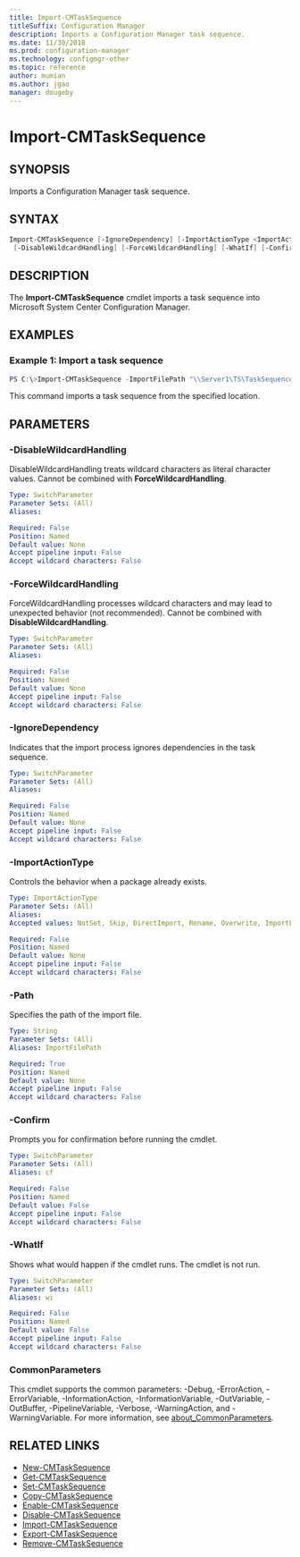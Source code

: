 ```yaml
---
title: Import-CMTaskSequence
titleSuffix: Configuration Manager
description: Imports a Configuration Manager task sequence.
ms.date: 11/30/2018
ms.prod: configuration-manager
ms.technology: configmgr-other
ms.topic: reference
author: mumian
ms.author: jgao
manager: dougeby
---
```


# Import-CMTaskSequence

## SYNOPSIS

Imports a Configuration Manager task sequence.

## SYNTAX

```powershell
Import-CMTaskSequence [-IgnoreDependency] [-ImportActionType <ImportActionType>] -Path <String>
 [-DisableWildcardHandling] [-ForceWildcardHandling] [-WhatIf] [-Confirm] [<CommonParameters>]
```

## DESCRIPTION

The **Import-CMTaskSequence** cmdlet imports a task sequence into Microsoft System Center Configuration Manager.

## EXAMPLES

### Example 1: Import a task sequence

```powershell
PS C:\>Import-CMTaskSequence -ImportFilePath "\\Server1\TS\TaskSequence.zip"
```

This command imports a task sequence from the specified location.

## PARAMETERS

### -DisableWildcardHandling

DisableWildcardHandling treats wildcard characters as literal character values. Cannot be combined with **ForceWildcardHandling**.

```yaml
Type: SwitchParameter
Parameter Sets: (All)
Aliases: 

Required: False
Position: Named
Default value: None
Accept pipeline input: False
Accept wildcard characters: False
```

### -ForceWildcardHandling

ForceWildcardHandling processes wildcard characters and may lead to unexpected behavior (not recommended). Cannot be combined with **DisableWildcardHandling**.

```yaml
Type: SwitchParameter
Parameter Sets: (All)
Aliases: 

Required: False
Position: Named
Default value: None
Accept pipeline input: False
Accept wildcard characters: False
```

### -IgnoreDependency

Indicates that the import process ignores dependencies in the task sequence.

```yaml
Type: SwitchParameter
Parameter Sets: (All)
Aliases: 

Required: False
Position: Named
Default value: None
Accept pipeline input: False
Accept wildcard characters: False
```

### -ImportActionType

Controls the behavior when a package already exists.

```yaml
Type: ImportActionType
Parameter Sets: (All)
Aliases: 
Accepted values: NotSet, Skip, DirectImport, Rename, Overwrite, ImportFail, IgnoreDependencyFailure, AppendDriverCategories, OverwriteIgnoreDependencyFailure

Required: False
Position: Named
Default value: None
Accept pipeline input: False
Accept wildcard characters: False
```

### -Path

Specifies the path of the import file.

```yaml
Type: String
Parameter Sets: (All)
Aliases: ImportFilePath

Required: True
Position: Named
Default value: None
Accept pipeline input: False
Accept wildcard characters: False
```

### -Confirm

Prompts you for confirmation before running the cmdlet.

```yaml
Type: SwitchParameter
Parameter Sets: (All)
Aliases: cf

Required: False
Position: Named
Default value: False
Accept pipeline input: False
Accept wildcard characters: False
```

### -WhatIf

Shows what would happen if the cmdlet runs.
The cmdlet is not run.

```yaml
Type: SwitchParameter
Parameter Sets: (All)
Aliases: wi

Required: False
Position: Named
Default value: False
Accept pipeline input: False
Accept wildcard characters: False
```

### CommonParameters

This cmdlet supports the common parameters: -Debug, -ErrorAction, -ErrorVariable, -InformationAction, -InformationVariable, -OutVariable, -OutBuffer, -PipelineVariable, -Verbose, -WarningAction, and -WarningVariable. For more information, see [about_CommonParameters](http://go.microsoft.com/fwlink/?LinkID=113216).

## RELATED LINKS

- [New-CMTaskSequence](Get-CMTaskSequence.md)
- [Get-CMTaskSequence](Get-CMTaskSequence.md)
- [Set-CMTaskSequence](Set-CMTaskSequence.md)
- [Copy-CMTaskSequence](Copy-CMTaskSequence.md)
- [Enable-CMTaskSequence](Enable-CMTaskSequence.md)
- [Disable-CMTaskSequence](Disable-CMTaskSequence.md)
- [Import-CMTaskSequence](Import-CMTaskSequence.md)
- [Export-CMTaskSequence](Export-CMTaskSequence.md)
- [Remove-CMTaskSequence](Remove-CMTaskSequence.md)